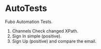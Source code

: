 # AutoTests
Fubo Automation Tests.
1. Channels Check changed XPath.
2. Sign In simple (positive).
3. Sign Up (positive) and compare the email.